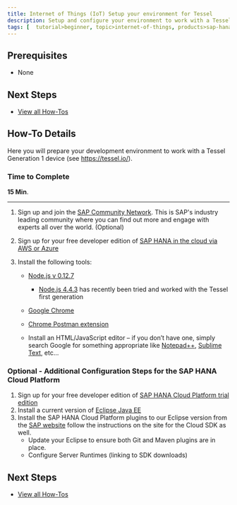 ```yaml
---
title: Internet of Things (IoT) Setup your environment for Tessel
description: Setup and configure your environment to work with a Tessel device
tags: [  tutorial>beginner, topic>internet-of-things, products>sap-hana, products>sap-hana-cloud-platform ]
---
```

## Prerequisites  
 - None

## Next Steps
 - [View all How-Tos](http://go.sap.com/developer/how-to.html) 
 

## How-To Details
Here you will prepare your development environment to work with a Tessel Generation 1 device (see <https://tessel.io/>).

### Time to Complete
**15 Min**.

---

1. Sign up and join the [SAP Community Network](http://scn.sap.com). This is SAP's industry leading community where you can find out more and engage with experts all over the world. (Optional)2. Sign up for your free developer edition of [SAP HANA in the cloud via AWS or Azure](http://developers.sap.com)3. Install the following tools:    - [Node.js v 0.12.7](https://nodejs.org/en/blog/release/v0.12.7/)
    	- [Node.js 4.4.3](https://nodejs.org/en/blog/release/v4.4.3/) has recently been tried and worked with the Tessel first generation    - [Google Chrome](http://www.google.com/chrome/)    - [Chrome Postman extension](https://chrome.google.com/webstore/detail/postman-rest-client/fdmmgilgnpjigdojojpjoooidkmcomcm?hl=en)    - Install an HTML/JavaScript editor – if you don’t have one, simply search Google for something appropriate like [Notepad++](https://notepad-plus-plus.org/), [Sublime Text](http://www.sublimetext.com/), etc...
### Optional - Additional Configuration Steps for the SAP HANA Cloud Platform

1. Sign up for your free developer edition of [SAP HANA Cloud Platform trial edition](http://developers.sap.com)
2. Install a current version of [Eclipse Java EE](http://www.eclipse.org/downloads/packages/eclipse-ide-java-ee-developers/keplersr2)
2. Install the SAP HANA Cloud Platform plugins to our Eclipse version from the [SAP website](http://tools.hana.ondemand.com/#cloud) follow the instructions on the site for the Cloud SDK as well.    - Update your Eclipse to ensure both Git and Maven plugins are in place.    - Configure Server Runtimes (linking to SDK downloads) 



## Next Steps
 - [View all How-Tos](http://go.sap.com/developer/how-to.html) 
